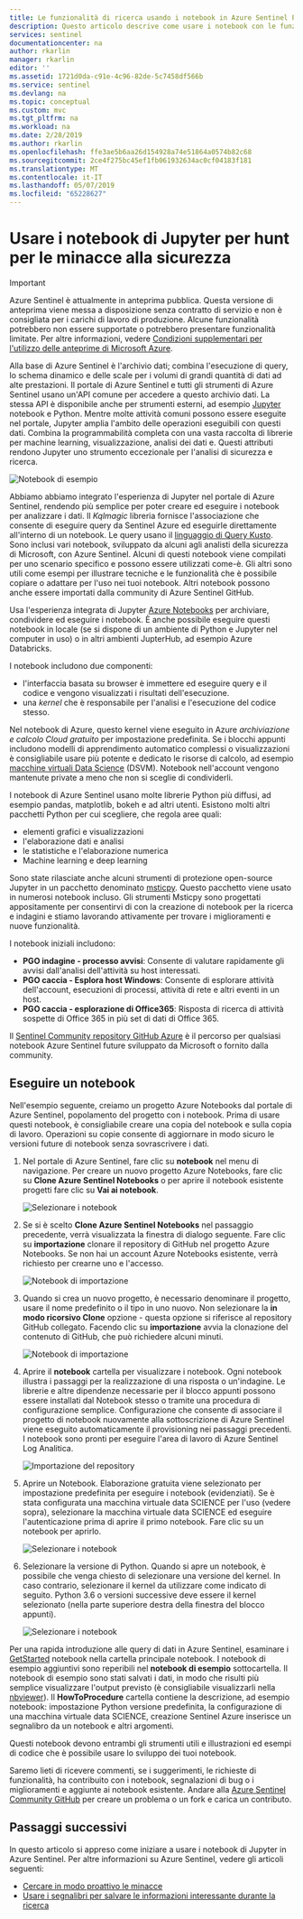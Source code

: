 ```yaml
---
title: Le funzionalità di ricerca usando i notebook in Azure Sentinel Preview | Microsoft Docs
description: Questo articolo descrive come usare i notebook con le funzionalità di ricerca Sentinel di Azure.
services: sentinel
documentationcenter: na
author: rkarlin
manager: rkarlin
editor: ''
ms.assetid: 1721d0da-c91e-4c96-82de-5c7458df566b
ms.service: sentinel
ms.devlang: na
ms.topic: conceptual
ms.custom: mvc
ms.tgt_pltfrm: na
ms.workload: na
ms.date: 2/28/2019
ms.author: rkarlin
ms.openlocfilehash: ffe3ae5b6aa26d154928a74e51864a0574b82c68
ms.sourcegitcommit: 2ce4f275bc45ef1fb061932634ac0cf04183f181
ms.translationtype: MT
ms.contentlocale: it-IT
ms.lasthandoff: 05/07/2019
ms.locfileid: "65228627"
---
```

# <a name="use-jupyter-notebooks-to-hunt-for-security-threats"></a>Usare i notebook di Jupyter per hunt per le minacce alla sicurezza

> [!IMPORTANT]
> Azure Sentinel è attualmente in anteprima pubblica.
> Questa versione di anteprima viene messa a disposizione senza contratto di servizio e non è consigliata per i carichi di lavoro di produzione. Alcune funzionalità potrebbero non essere supportate o potrebbero presentare funzionalità limitate.
> Per altre informazioni, vedere [Condizioni supplementari per l'utilizzo delle anteprime di Microsoft Azure](https://azure.microsoft.com/support/legal/preview-supplemental-terms/).

Alla base di Azure Sentinel è l'archivio dati; combina l'esecuzione di query, lo schema dinamico e delle scale per i volumi di grandi quantità di dati ad alte prestazioni. Il portale di Azure Sentinel e tutti gli strumenti di Azure Sentinel usano un'API comune per accedere a questo archivio dati. La stessa API è disponibile anche per strumenti esterni, ad esempio [Jupyter](https://jupyter.org/) notebook e Python. Mentre molte attività comuni possono essere eseguite nel portale, Jupyter amplia l'ambito delle operazioni eseguibili con questi dati. Combina la programmabilità completa con una vasta raccolta di librerie per machine learning, visualizzazione, analisi dei dati e. Questi attributi rendono Jupyter uno strumento eccezionale per l'analisi di sicurezza e ricerca.

![Notebook di esempio](./media/notebooks/sentinel-nb-mapandtimeline.png)

Abbiamo abbiamo integrato l'esperienza di Jupyter nel portale di Azure Sentinel, rendendo più semplice per poter creare ed eseguire i notebook per analizzare i dati. Il *Kqlmagic* libreria fornisce l'associazione che consente di eseguire query da Sentinel Azure ed eseguirle direttamente all'interno di un notebook. Le query usano il [linguaggio di Query Kusto](https://kusto.azurewebsites.net/docs/query/index.html). Sono inclusi vari notebook, sviluppato da alcuni agli analisti della sicurezza di Microsoft, con Azure Sentinel. Alcuni di questi notebook viene compilati per uno scenario specifico e possono essere utilizzati come-è. Gli altri sono utili come esempi per illustrare tecniche e le funzionalità che è possibile copiare o adattare per l'uso nei tuoi notebook. Altri notebook possono anche essere importati dalla community di Azure Sentinel GitHub.

Usa l'esperienza integrata di Jupyter [Azure Notebooks](https://notebooks.azure.com/) per archiviare, condividere ed eseguire i notebook. È anche possibile eseguire questi notebook in locale (se si dispone di un ambiente di Python e Jupyter nel computer in uso) o in altri ambienti JupterHub, ad esempio Azure Databricks.

I notebook includono due componenti:

- l'interfaccia basata su browser è immettere ed eseguire query e il codice e vengono visualizzati i risultati dell'esecuzione.
- una *kernel* che è responsabile per l'analisi e l'esecuzione del codice stesso. 

Nel notebook di Azure, questo kernel viene eseguito in Azure *archiviazione e calcolo Cloud gratuito* per impostazione predefinita. Se i blocchi appunti includono modelli di apprendimento automatico complessi o visualizzazioni è consigliabile usare più potente e dedicato le risorse di calcolo, ad esempio [macchine virtuali Data Science](https://azure.microsoft.com/services/virtual-machines/data-science-virtual-machines/) (DSVM). Notebook nell'account vengono mantenute private a meno che non si sceglie di condividerli.

I notebook di Azure Sentinel usano molte librerie Python più diffusi, ad esempio pandas, matplotlib, bokeh e ad altri utenti. Esistono molti altri pacchetti Python per cui scegliere, che regola aree quali:

- elementi grafici e visualizzazioni
- l'elaborazione dati e analisi
- le statistiche e l'elaborazione numerica
- Machine learning e deep learning

Sono state rilasciate anche alcuni strumenti di protezione open-source Jupyter in un pacchetto denominato [msticpy](https://github.com/Microsoft/msticpy/). Questo pacchetto viene usato in numerosi notebook incluso. Gli strumenti Msticpy sono progettati appositamente per consentirvi di con la creazione di notebook per la ricerca e indagini e stiamo lavorando attivamente per trovare i miglioramenti e nuove funzionalità.

I notebook iniziali includono:

- **PGO indagine - processo avvisi**: Consente di valutare rapidamente gli avvisi dall'analisi dell'attività su host interessati.
- **PGO caccia - Esplora host Windows**: Consente di esplorare attività dell'account, esecuzioni di processi, attività di rete e altri eventi in un host.  
- **PGO caccia - esplorazione di Office365**: Risposta di ricerca di attività sospette di Office 365 in più set di dati di Office 365.

Il [Sentinel Community repository GitHub Azure](https://github.com/Azure/Azure-Sentinel) è il percorso per qualsiasi notebook Azure Sentinel future sviluppato da Microsoft o fornito dalla community.

## <a name="run-a-notebook"></a>Eseguire un notebook

Nell'esempio seguente, creiamo un progetto Azure Notebooks dal portale di Azure Sentinel, popolamento del progetto con i notebook. Prima di usare questi notebook, è consigliabile creare una copia del notebook e sulla copia di lavoro. Operazioni su copie consente di aggiornare in modo sicuro le versioni future di notebook senza sovrascrivere i dati.

1. Nel portale di Azure Sentinel, fare clic su **notebook** nel menu di navigazione. Per creare un nuovo progetto Azure Notebooks, fare clic su **Clone Azure Sentinel Notebooks** o per aprire il notebook esistente progetti fare clic su **Vai ai notebook**.
  
   ![Selezionare i notebook](./media/notebooks/sentinel-az-notebooks-home.png)

2. Se si è scelto **Clone Azure Sentinel Notebooks** nel passaggio precedente, verrà visualizzata la finestra di dialogo seguente. Fare clic su **importazione** clonare il repository di GitHub nel progetto Azure Notebooks. Se non hai un account Azure Notebooks esistente, verrà richiesto per crearne uno e l'accesso.

   ![Notebook di importazione](./media/notebooks/sentinel-nb-signin-and-clone.png)

3. Quando si crea un nuovo progetto, è necessario denominare il progetto, usare il nome predefinito o il tipo in uno nuovo. Non selezionare la **in modo ricorsivo Clone** opzione - questa opzione si riferisce al repository GitHub collegato. Facendo clic su **importazione** avvia la clonazione del contenuto di GitHub, che può richiedere alcuni minuti.

   ![Notebook di importazione](./media/notebooks/sentinel-create-nb-project.png)

4. Aprire il **notebook** cartella per visualizzare i notebook. Ogni notebook illustra i passaggi per la realizzazione di una risposta o un'indagine. Le librerie e altre dipendenze necessarie per il blocco appunti possono essere installati dal Notebook stesso o tramite una procedura di configurazione semplice. Configurazione che consente di associare il progetto di notebook nuovamente alla sottoscrizione di Azure Sentinel viene eseguito automaticamente il provisioning nei passaggi precedenti. I notebook sono pronti per eseguire l'area di lavoro di Azure Sentinel Log Analitica.

   ![Importazione del repository](./media/notebooks/sentinel-open-notebook1.png)

5. Aprire un Notebook. Elaborazione gratuita viene selezionato per impostazione predefinita per eseguire i notebook (evidenziati). Se è stata configurata una macchina virtuale data SCIENCE per l'uso (vedere sopra), selezionare la macchina virtuale data SCIENCE ed eseguire l'autenticazione prima di aprire il primo notebook. Fare clic su un notebook per aprirlo.

   ![Selezionare i notebook](./media/notebooks/sentinel-open-notebook2.png)

6. Selezionare la versione di Python. Quando si apre un notebook, è possibile che venga chiesto di selezionare una versione del kernel. In caso contrario, selezionare il kernel da utilizzare come indicato di seguito. Python 3.6 o versioni successive deve essere il kernel selezionato (nella parte superiore destra della finestra del blocco appunti).

   ![Selezionare i notebook](./media/notebooks/sentinel-select-kernel.png)

Per una rapida introduzione alle query di dati in Azure Sentinel, esaminare i [GetStarted](https://github.com/Azure/Azure-Sentinel/blob/master/Notebooks/Get%20Started.ipynb) notebook nella cartella principale notebook. I notebook di esempio aggiuntivi sono reperibili nel **notebook di esempio** sottocartella. Il notebook di esempio sono stati salvati i dati, in modo che risulti più semplice visualizzare l'output previsto (è consigliabile visualizzarli nella [nbviewer](https://nbviewer.jupyter.org/)). Il **HowToProcedure** cartella contiene la descrizione, ad esempio notebook: impostazione Python versione predefinita, la configurazione di una macchina virtuale data SCIENCE, creazione Sentinel Azure inserisce un segnalibro da un notebook e altri argomenti.

Questi notebook devono entrambi gli strumenti utili e illustrazioni ed esempi di codice che è possibile usare lo sviluppo dei tuoi notebook.

Saremo lieti di ricevere commenti, se i suggerimenti, le richieste di funzionalità, ha contribuito con i notebook, segnalazioni di bug o i miglioramenti e aggiunte ai notebook esistente. Andare alla [Azure Sentinel Community GitHub](https://github.com/Azure/Azure-Sentinel) per creare un problema o un fork e carica un contributo.

## <a name="next-steps"></a>Passaggi successivi

In questo articolo si appreso come iniziare a usare i notebook di Jupyter in Azure Sentinel. Per altre informazioni su Azure Sentinel, vedere gli articoli seguenti:

- [Cercare in modo proattivo le minacce](hunting.md)
- [Usare i segnalibri per salvare le informazioni interessante durante la ricerca](bookmarks.md)